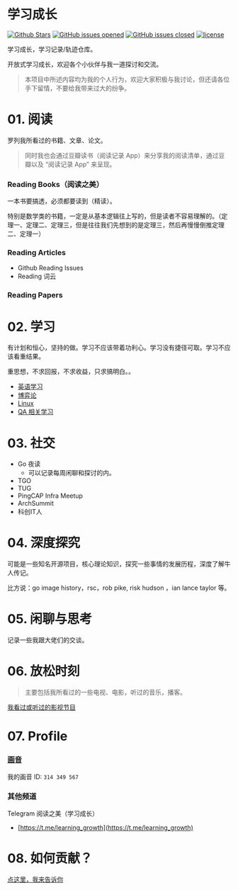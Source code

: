 # 学习成长

[![Github Stars](https://img.shields.io/github/stars/yangwenmai/learning-growth.svg)](http://github.com/yangwenmai/learning-growth) [![GitHub issues opened](https://img.shields.io/github/issues/yangwenmai/learning-growth.svg)](https://github.com/yangwenmai/learning-growth/issues) [![GitHub issues closed](https://img.shields.io/github/issues-closed-raw/yangwenmai/learning-growth.svg?maxAge=2592000)]() [![license](https://img.shields.io/github/license/yangwenmai/learning-growth.svg?maxAge=2592000)](https://github.com/yangwenmai/learning-growth/LICENSE)

学习成长，学习记录/轨迹仓库。

开放式学习成长，欢迎各个小伙伴与我一道探讨和交流。

>本项目中所述内容均为我的个人行为，欢迎大家积极与我讨论，但还请各位手下留情，不要给我带来过大的纷争。

# 01. 阅读

罗列我所看过的书籍、文章、论文。

>同时我也会通过豆瓣读书（阅读记录 App）来分享我的阅读清单，通过豆瓣以及 “阅读记录 App” 来呈现。

### Reading Books（阅读之美）

一本书要搞透，必须都要读到（精读）。

特别是数学类的书籍，一定是从基本逻辑往上写的，但是读者不容易理解的。（定理一、定理二、定理三，但是往往我们先想到的是定理三，然后再慢慢倒推定理二、定理一）

### Reading Articles

- Github Reading Issues
- Reading 词云

### Reading Papers


# 02. 学习

有计划和恒心，坚持的做。学习不应该带着功利心。学习没有捷径可取。学习不应该看重结果。

重思想，不求回报，不求收益，只求搞明白。。

- [英语学习](./02.learning/learning-english)
- [博弈论](./02.learning/learning-game-theory)
- [Linux](./02.learning/learning-linux)
- [QA 相关学习](./02.learning/learning-qa)

# 03. 社交

- Go 夜读
    - 可以记录每周闲聊和探讨的内。
- TGO
- TUG
- PingCAP Infra Meetup
- ArchSummit
- 科创IT人

# 04. 深度探究

可能是一些知名开源项目，核心理论知识，探究一些事情的发展历程，深度了解牛人传记。

比方说：go image history，rsc，rob pike, risk hudson ，ian lance taylor 等。

# 05. 闲聊与思考

记录一些我跟大佬们的交谈。

# 06. 放松时刻

>主要包括我所看过的一些电视、电影，听过的音乐，播客。

[我看过或听过的影视节目](./06.relaxing/)

# 07. Profile

### [画音](https://huayinapp.com/)

我的画音 ID: `314 349 567`

### 其他频道

Telegram 阅读之美（学习成长）
- [https://t.me/learning_growth](https://t.me/learning_growth)

# 08. 如何贡献？

[点这里，我来告诉你](./CONTRIBUTING.md)
